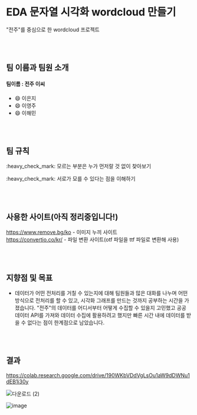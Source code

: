 # EDA 문자열 시각화 wordcloud 만들기
"전주"를 중심으로 한 wordcloud 프로젝트

<br></br>

## 팀 이름과 팀원 소개
#### 팀이름 : 전주 이씨
- :smile: 이은지
- :smile: 이영주
- :smile: 이해민

<br></br>


## 팀 규칙
<div>
<P>:heavy_check_mark: 모르는 부분은 누가 먼저랄 것 없이 찾아보기
<P>:heavy_check_mark: 서로가 모를 수 있다는 점을 이해하기 

<br></br>


## 사용한 사이트(아직 정리중입니다!)
https://www.remove.bg/ko - 이미지 누끼 사이트
  </br>
https://convertio.co/kr/ - 파일 변환 사이트(otf 파일을 ttf 파일로 변환해 사용)


<br></br>


## 지향점 및 목표
- 데이터가 어떤 전처리를 거칠 수 있는지에 대해 팀원들과 많은 대화를 나누며 어떤 방식으로 전처리를 할 수 있고, 시각화 그래프를 만드는 것까지 공부하는 시간을 가졌습니다. "전주"의 데이터를 어디서부터 어떻게 수집할 수 있을지 고민했고 공공 데이터 API를 가져와 데이터 수집에 활용하려고 했지만 빠른 시간 내에 데이터를 받을 수 없다는 점이 한계점으로 남았습니다. 


<br></br>


## 결과
https://colab.research.google.com/drive/190WKbVDdVgLsOu1aW9dDWNu1dEB1i30y


![다운로드 (2)](https://user-images.githubusercontent.com/106312483/200495626-658b8ee2-5927-481d-8689-d8176cff7393.png)

![image](https://user-images.githubusercontent.com/106312483/200480697-5aedf3d6-0cc6-4350-a6d6-41936d5a31ed.png)


